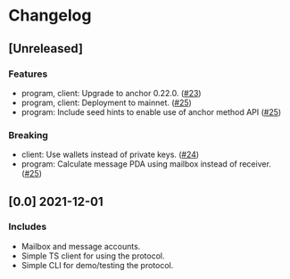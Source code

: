 # Changelog

## [Unreleased]

### Features

* program, client: Upgrade to anchor 0.22.0. ([#23](https://github.com/usedispatch/msg/pull/23))
* program, client: Deployment to mainnet. ([#25](https://github.com/usedispatch/msg/pull/25))
* program: Include seed hints to enable use of anchor method API ([#25](https://github.com/usedispatch/msg/pull/25))

### Breaking

* client: Use wallets instead of private keys. ([#24](https://github.com/usedispatch/msg/pull/24))
* program: Calculate message PDA using mailbox instead of receiver. ([#25](https://github.com/usedispatch/msg/pull/25))

## [0.0] 2021-12-01

### Includes

* Mailbox and message accounts.
* Simple TS client for using the protocol.
* Simple CLI for demo/testing the protocol.

